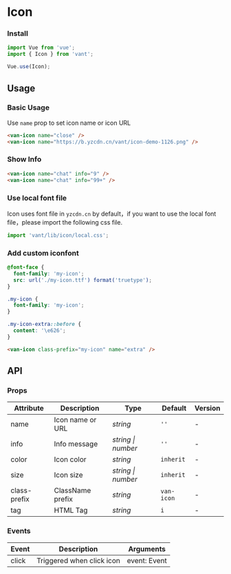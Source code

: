 # Icon

### Install

``` javascript
import Vue from 'vue';
import { Icon } from 'vant';

Vue.use(Icon);
```

## Usage

### Basic Usage

Use `name` prop to set icon name or icon URL

```html
<van-icon name="close" />
<van-icon name="https://b.yzcdn.cn/vant/icon-demo-1126.png" />
```

### Show Info

```html
<van-icon name="chat" info="9" />
<van-icon name="chat" info="99+" />
```

### Use local font file

Icon uses font file in `yzcdn.cn` by default，if you want to use the local font file，please import the following css file.

```js
import 'vant/lib/icon/local.css';
```

### Add custom iconfont

```css
@font-face {
  font-family: 'my-icon';
  src: url('./my-icon.ttf') format('truetype');
}

.my-icon {
  font-family: 'my-icon';
}

.my-icon-extra::before {
  content: '\e626';
}
```

```html
<van-icon class-prefix="my-icon" name="extra" />
```

## API

### Props

| Attribute | Description | Type | Default | Version |
|------|------|------|------|------|
| name | Icon name or URL | *string* | `''` | - |
| info | Info message | *string \| number* | `''` | - |
| color | Icon color | *string* | `inherit` | - |
| size | Icon size | *string \| number* | `inherit` | - |
| class-prefix | ClassName prefix | *string* | `van-icon` | - |
| tag | HTML Tag | *string* | `i` | - |

### Events

| Event | Description | Arguments |
|------|------|------|
| click | Triggered when click icon | event: Event |
